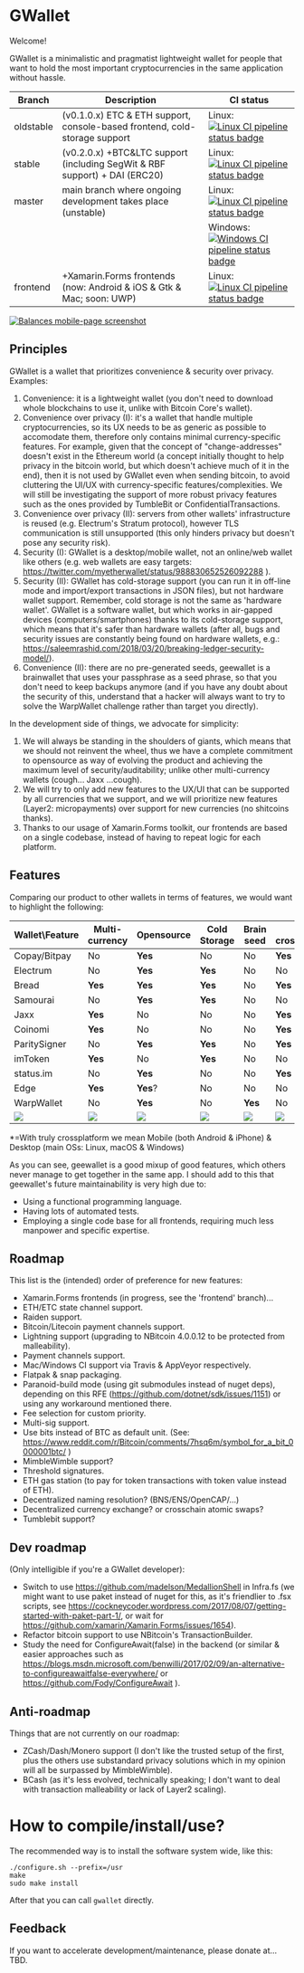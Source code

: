 # GWallet

Welcome!

GWallet is a minimalistic and pragmatist lightweight wallet for people that want to hold the most important cryptocurrencies in the same application without hassle.

| Branch    | Description                                                                | CI status                                                                                                                                                                                                         |
| --------- | -------------------------------------------------------------------------- | ----------------------------------------------------------------------------------------------------------------------------------------------------------------------------------------------------------------- |
| oldstable | (v0.1.0.x) ETC & ETH support, console-based frontend, cold-storage support | Linux: [![Linux CI pipeline status badge](http://gitlab.com/DiginexGlobal/geewallet/badges/oldstable/build.svg)](https://gitlab.com/DiginexGlobal/geewallet/commits/oldstable)                                    |
| stable    | (v0.2.0.x) +BTC&LTC support (including SegWit & RBF support) + DAI (ERC20) | Linux: [![Linux CI pipeline status badge](http://gitlab.com/DiginexGlobal/geewallet/badges/stable/build.svg)](https://gitlab.com/DiginexGlobal/geewallet/commits/stable)                                          |
| master    | main branch where ongoing development takes place (unstable)               | Linux: [![Linux CI pipeline status badge](http://gitlab.com/DiginexGlobal/geewallet/badges/master/build.svg)](https://gitlab.com/DiginexGlobal/geewallet/commits/master)                                          |
|           |                                                                            | Windows: [![Windows CI pipeline status badge](https://dev.azure.com/diginex/geewallet/_apis/build/status/geewallet-master-build-and-test)](https://dev.azure.com/diginex/geewallet/_build/latest?definitionId=1)  |
| frontend  | +Xamarin.Forms frontends (now: Android & iOS & Gtk & Mac; soon: UWP)       | Linux: [![Linux CI pipeline status badge](http://gitlab.com/DiginexGlobal/geewallet/badges/frontend/build.svg)](https://gitlab.com/DiginexGlobal/geewallet/commits/frontend)                                      |

[![Balances mobile-page screenshot](https://raw.githubusercontent.com/knocte/gwallet/master/img/screenshots/ios-balances.png)](https://raw.githubusercontent.com/knocte/gwallet/master/img/screenshots/ios-balances.png)

## Principles

GWallet is a wallet that prioritizes convenience & security over privacy. Examples:

1. Convenience: it is a lightweight wallet (you don't need to download whole blockchains to use it, unlike with Bitcoin Core's wallet).
2. Convenience over privacy (I): it's a wallet that handle multiple cryptocurrencies, so its UX needs to be as generic as possible to accomodate them, therefore only contains minimal currency-specific features. For example, given that the concept of "change-addresses" doesn't exist in the Ethereum world (a concept initially thought to help privacy in the bitcoin world, but which doesn't achieve much of it in the end), then it is not used by GWallet even when sending bitcoin, to avoid cluttering the UI/UX with currency-specific features/complexities. We will still be investigating the support of more robust privacy features such as the ones provided by TumbleBit or ConfidentialTransactions.
3. Convenience over privacy (II): servers from other wallets' infrastructure is reused (e.g. Electrum's Stratum protocol), however TLS communication is still unsupported (this only hinders privacy but doesn't pose any security risk).
4. Security (I): GWallet is a desktop/mobile wallet, not an online/web wallet like others (e.g. web wallets are easy targets: https://twitter.com/myetherwallet/status/988830652526092288 ).
5. Security (II): GWallet has cold-storage support (you can run it in off-line mode and import/export transactions in JSON files), but not hardware wallet support. Remember, cold storage is not the same as 'hardware wallet'. GWallet is a software wallet, but which works in air-gapped devices (computers/smartphones) thanks to its cold-storage support, which means that it's safer than hardware wallets (after all, bugs and security issues are constantly being found on hardware wallets, e.g.: https://saleemrashid.com/2018/03/20/breaking-ledger-security-model/).
6. Convenience (II): there are no pre-generated seeds, geewallet is a brainwallet that uses your passphrase as a seed phrase, so that you don't need to keep backups anymore (and if you have any doubt about the security of this, understand that a hacker will always want to try to solve the WarpWallet challenge rather than target you directly).

In the development side of things, we advocate for simplicity:
1. We will always be standing in the shoulders of giants, which means that we should not reinvent the wheel, thus we have a complete commitment to opensource as way of evolving the product and achieving the maximum level of security/auditability; unlike other multi-currency wallets (cough... Jaxx ...cough).
2. We will try to only add new features to the UX/UI that can be supported by all currencies that we support, and we will prioritize new features (Layer2: micropayments) over support for new currencies (no shitcoins thanks).
3. Thanks to our usage of Xamarin.Forms toolkit, our frontends are based on a single codebase, instead of having to repeat logic for each platform.

## Features

Comparing our product to other wallets in terms of features, we would want to highlight the following:

| Wallet\Feature | Multi-currency | Opensource | Cold Storage | Brain seed | Truly crossplatform* |
| -------------- | -------------- | ---------- | ------------ | ---------- | -------------------- |
| Copay/Bitpay   | No             | **Yes**    | No           | No         | **Yes**              |
| Electrum       | No             | **Yes**    | **Yes**      | No         | No                   |
| Bread          | **Yes**        | **Yes**    | **Yes**      | No         | **Yes**              |
| Samourai       | No             | **Yes**    | **Yes**      | No         | No                   |
| Jaxx           | **Yes**        | No         | No           | No         | **Yes**              |
| Coinomi        | **Yes**        | No         | No           | No         | **Yes**              |
| ParitySigner   | No             | **Yes**    | **Yes**      | No         | **Yes**              |
| imToken        | **Yes**        | No         | **Yes**      | No         | No                   |
| status.im      | No             | **Yes**    | No           | No         | **Yes**              |
| Edge           | **Yes**        | **Yes**?   | No           | No         | No                   |
| WarpWallet     | No             | **Yes**    | No           | **Yes**    | No                   |
| <img src="https://raw.githubusercontent.com/diginex/geewallet/frontend/img/markdown/geewallet.svg?sanitize=true" /> | <img src="https://raw.githubusercontent.com/diginex/geewallet/frontend/img/markdown/Yes.svg?sanitize=true" /> | <img src="https://raw.githubusercontent.com/diginex/geewallet/frontend/img/markdown/Yes.svg?sanitize=true" /> | <img src="https://raw.githubusercontent.com/diginex/geewallet/frontend/img/markdown/Yes.svg?sanitize=true" /> | <img src="https://raw.githubusercontent.com/diginex/geewallet/frontend/img/markdown/Yes.svg?sanitize=true" /> | <img src="https://raw.githubusercontent.com/diginex/geewallet/frontend/img/markdown/Yes.svg?sanitize=true" /> |

*=With truly crossplatform we mean Mobile (both Android & iPhone) & Desktop (main OSs: Linux, macOS & Windows)

As you can see, geewallet is a good mixup of good features, which others never manage to get together in the same app. I should add to this that geewallet's future maintainability is very high due to:
- Using a functional programming language.
- Having lots of automated tests.
- Employing a single code base for all frontends, requiring much less manpower and specific expertise.


## Roadmap

This list is the (intended) order of preference for new features:

- Xamarin.Forms frontends (in progress, see the 'frontend' branch)...
- ETH/ETC state channel support.
- Raiden support.
- Bitcoin/Litecoin payment channels support.
- Lightning support (upgrading to NBitcoin 4.0.0.12 to be protected from malleability).
- Payment channels support.
- Mac/Windows CI support via Travis & AppVeyor respectively.
- Flatpak & snap packaging.
- Paranoid-build mode (using git submodules instead of nuget deps), depending on this RFE (https://github.com/dotnet/sdk/issues/1151) or using any workaround mentioned there.
- Fee selection for custom priority.
- Multi-sig support.
- Use bits instead of BTC as default unit.
(See: https://www.reddit.com/r/Bitcoin/comments/7hsq6m/symbol_for_a_bit_0000001btc/ )
- MimbleWimble support?
- Threshold signatures.
- ETH gas station (to pay for token transactions with token value instead of ETH).
- Decentralized naming resolution? (BNS/ENS/OpenCAP/...)
- Decentralized currency exchange? or crosschain atomic swaps?
- Tumblebit support?

## Dev roadmap

(Only intelligible if you're a GWallet developer):
- Switch to use https://github.com/madelson/MedallionShell in Infra.fs (we might want to use paket instead of nuget for this, as it's friendlier to .fsx scripts, see https://cockneycoder.wordpress.com/2017/08/07/getting-started-with-paket-part-1/, or wait for https://github.com/xamarin/Xamarin.Forms/issues/1654).
- Refactor bitcoin support to use NBitcoin's TransactionBuilder.
- Study the need for ConfigureAwait(false) in the backend (or similar & easier approaches such as https://blogs.msdn.microsoft.com/benwilli/2017/02/09/an-alternative-to-configureawaitfalse-everywhere/ or https://github.com/Fody/ConfigureAwait ).

## Anti-roadmap

Things that are not currently on our roadmap:

- ZCash/Dash/Monero support (I don't like the trusted setup of the first, plus the others use substandard
privacy solutions which in my opinion will all be surpassed by MimbleWimble).
- BCash (as it's less evolved, technically speaking; I don't want to deal with transaction malleability
or lack of Layer2 scaling).

# How to compile/install/use?

The recommended way is to install the software system wide, like this:

```
./configure.sh --prefix=/usr
make
sudo make install
```

After that you can call `gwallet` directly.


## Feedback

If you want to accelerate development/maintenance, please donate at... TBD.
